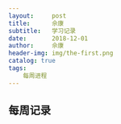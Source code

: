 ```yaml
---
layout:     post
title:      佘康
subtitle:   学习记录
date:       2018-12-01
author:     佘康
header-img: img/the-first.png
catalog: true
tags:
    每周进程
---
```

每周记录
----
